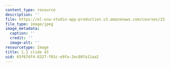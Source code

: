 ```yaml
---
content_type: resource
description: ''
file: https://ol-ocw-studio-app-production.s3.amazonaws.com/courses/15-s21-nuts-and-bolts-of-business-plans-january-iap-2014/65f67df48327f01ce9fa2ec80fa11aa2_Slide43.JPG
file_type: image/jpeg
image_metadata:
  caption: ''
  credit: ''
  image-alt: ''
resourcetype: Image
title: 1.1 slide 43
uid: 65f67df4-8327-f01c-e9fa-2ec80fa11aa2
---
```

